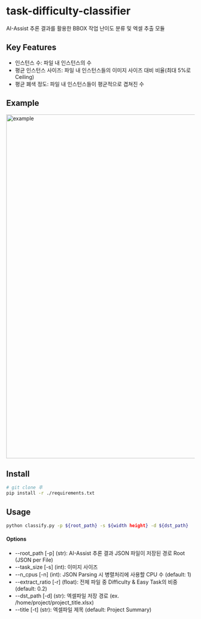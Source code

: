 # task-difficulty-classifier
AI-Assist 추론 결과를 활용한 BBOX 작업 난이도 분류 및 엑셀 추출 모듈



## Key Features

* 인스턴스 수: 파일 내 인스턴스의 수
* 평균 인스턴스 사이즈: 파일 내 인스턴스들의 이미지 사이즈 대비 비율(최대 5%로 Ceiling)
* 평균 폐색 정도: 파일 내 인스턴스들이 평균적으로 겹쳐진 수



## Example

<img width="920" alt="example" src="https://user-images.githubusercontent.com/69578563/156510750-989a2550-eb04-457b-8182-d3b1b4fc322e.png">

## Install

~~~bash
# git clone 후
pip install -r ./requirements.txt
~~~



## Usage

~~~bash
python classify.py -p ${root_path} -s ${width height} -d ${dst_path}
~~~



#### Options

* --root_path [-p] (str): AI-Assist 추론 결과 JSON 파일이 저장된 경로 Root (JSON per File)
* --task_size [-s] (int): 이미지 사이즈  
* --n_cpus [-n] (int): JSON Parsing 시 병렬처리에 사용할 CPU 수 (default: 1)
* --extract_ratio [-r] (float): 전체 파일 중 Difficulty & Easy Task의 비중 (default: 0.2)
* --dst_path [-d] (str): 엑셀파일 저장 경로 (ex. /home/project/project_title.xlsx)
* --title [-t] (str): 엑셀파일 제목 (default: Project Summary)